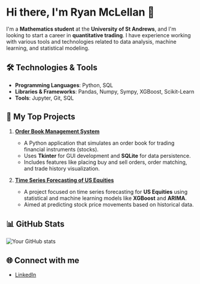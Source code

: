 # Hi there, I'm Ryan McLellan 👋

I'm a **Mathematics student** at the **University of St Andrews**, and I'm looking to start a career in **quantitative trading**. I have experience working with various tools and technologies related to data analysis, machine learning, and statistical modeling.

## 🛠️ Technologies & Tools
- **Programming Languages**: Python, SQL
- **Libraries & Frameworks**: Pandas, Numpy, Sympy, XGBoost, Scikit-Learn
- **Tools**: Jupyter, Git, SQL

## 📂 My Top Projects

1. **[Order Book Management System](https://github.com/ryanmcle/OrderBook)**
   - A Python application that simulates an order book for trading financial instruments (stocks).
   - Uses **Tkinter** for GUI development and **SQLite** for data persistence.
   - Includes features like placing buy and sell orders, order matching, and trade history visualization.

2. **[Time Series Forecasting of US Equities](https://github.com/yourusername/time-series-forecasting)**
   - A project focused on time series forecasting for **US Equities** using statistical and machine learning models like **XGBoost** and **ARIMA**.
   - Aimed at predicting stock price movements based on historical data.

## 📊 GitHub Stats
![Your GitHub stats](https://github-readme-stats.vercel.app/api?username=yourusername&show_icons=true)

## 🌐 Connect with me
- [LinkedIn](https://linkedin.com/in/yourlinkedinprofile)
